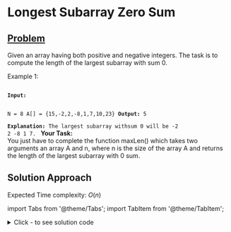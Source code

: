 
# Longest Subarray Zero Sum

## [Problem](https://practice.geeksforgeeks.org/problems/largest-subarray-with-0-sum/1)

Given an array having both positive and negative integers. The task is to compute the length of the largest subarray with sum 0.

Example 1:

<code>
<strong>Input: </strong>

N = 8
A[] = {15,-2,2,-8,1,7,10,23}
<strong>Output:</strong> 5 <br />
<strong>Explanation:</strong> 
The largest subarray withsum 0 will be -2 2 -8 1 7.
</code>
<strong>Your Task:</strong><br />
You just have to complete the function maxLen() which takes two arguments an array A and n, where n is the size of the array A and returns the length of the largest subarray with 0 sum.

## Solution Approach

Expected Time complexity: $O(n)$

import Tabs from '@theme/Tabs';
import TabItem from '@theme/TabItem';

<details><summary>Click - to see solution code</summary>

<Tabs>
<TabItem value="cpp" label="C++">

```cpp
#include <bits/stdc++.h>
int LongestSubsetWithZeroSum(vector<int> arr) {
    int ans = 0, sm = 0;
    int n = arr.size();
    unordered_map<int, int> mp;
    mp[0] = -1;
    for (int i = 0; i < n; i++) {
        sm += arr[i];
        if (mp.find(sm) != mp.end()) {
            ans = max(ans, i - mp[sm]);
        } else {
            mp[sm] = i;
        }
    }
    return ans;
}
```
</TabItem>
</Tabs>
</details>
